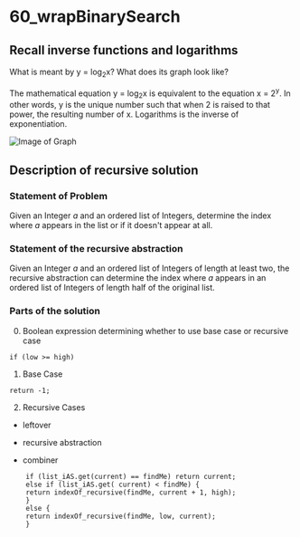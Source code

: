 # 60_wrapBinarySearch

## Recall inverse functions and logarithms

What is meant by y = log<sub>2</sub>x? What does its graph look like?

The mathematical equation y = log<sub>2</sub>x is equivalent to the equation x = 2<sup>y</sup>. In other words, y is the unique number such that when 2 is raised to that power, the resulting number of x. Logarithms is the inverse of exponentiation.


![Image of Graph](https://www.algebra.com/cgi-bin/plot-formula.mpl?expression=+graph%28+500%2C+500%2C+-10%2C+10%2C+-10%2C+10%2C+log%282%2C%28x%29%29%29+)

## Description of recursive solution

### Statement of Problem

Given an Integer *a* and an ordered list of Integers, determine the index where *a* appears in the list or if it doesn't appear at all.

### Statement of the recursive abstraction

Given an Integer *a* and an ordered list of Integers of length at least two, the recursive abstraction can determine the index where *a* appears in an ordered list of Integers of length half of the original list.

### Parts of the solution

0. Boolean expression determining whether to use base case or recursive case
```
if (low >= high)
```
1. Base Case
```
return -1;
```
2. Recursive Cases
- leftover

- recursive abstraction

- combiner
```
    if (list_iAS.get(current) == findMe) return current;
    else if (list_iAS.get( current) < findMe) {
	return indexOf_recursive(findMe, current + 1, high);
    }
    else {
	return indexOf_recursive(findMe, low, current);
    }
```

